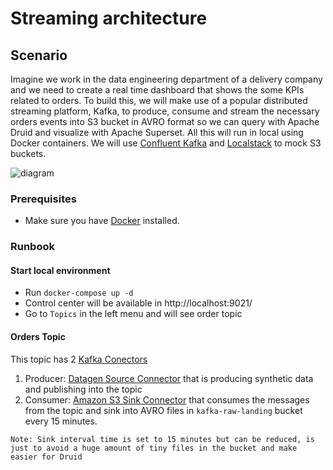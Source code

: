 # Streaming architecture

## Scenario
Imagine we work in the data engineering department of a delivery company and we need to create a real time dashboard that shows the some KPIs related to orders. To build this, we will make use of a popular distributed streaming platform, Kafka, to produce, consume and stream the necessary orders events into S3 bucket in AVRO format so we can query with Apache Druid and visualize with Apache Superset.
All this will run in local using Docker containers. 
We will use [Confluent Kafka](https://developer.confluent.io/) and [Localstack](https://hub.docker.com/r/localstack/localstack) to mock S3 buckets.

![diagram](./architecture/diagram.png)
### Prerequisites

- Make sure you have [Docker](https://docs.docker.com/engine/install/) installed.

### Runbook

#### Start local environment

- Run `docker-compose up -d`
- Control center will be available in http://localhost:9021/
- Go to `Topics` in the left menu and will see order topic

#### Orders Topic
This topic has 2 [Kafka Conectors](https://docs.confluent.io/platform/current/connect/kafka_connectors.html)
1. Producer: [Datagen Source Connector](https://docs.confluent.io/kafka-connectors/datagen/current/overview.html) that is producing synthetic data and publishing into the topic
2. Consumer: [Amazon S3 Sink Connector](https://docs.confluent.io/kafka-connectors/s3-sink/current/overview.html) that consumes the messages from the topic and sink into AVRO files in `kafka-raw-landing` bucket every 15 minutes.

```Note: Sink interval time is set to 15 minutes but can be reduced, is just to avoid a huge amount of tiny files in the bucket and make easier for Druid```

